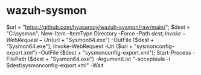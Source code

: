 # wazuh-sysmon


$url = "https://github.com/hyasarsoy/wazuh-sysmon/raw/main/"; $dest = "C:\sysmon\"; New-Item -ItemType Directory -Force -Path $dest; Invoke-WebRequest -Uri ($url + "Sysmon64.exe") -OutFile ($dest + "Sysmon64.exe"); Invoke-WebRequest -Uri ($url + "sysmonconfig-export.xml") -OutFile ($dest + "sysmonconfig-export.xml"); Start-Process -FilePath ($dest + "Sysmon64.exe") -ArgumentList "-accepteula -i $dest\sysmonconfig-export.xml" -Wait
